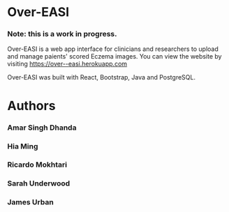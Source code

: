 # Over-EASI

### Note: this is a work in progress.

Over-EASI is a web app interface for clinicians and researchers to upload and manage paients' scored Eczema images. You can view the website by visiting https://over--easi.herokuapp.com

Over-EASI was built with React, Bootstrap, Java and PostgreSQL.

# Authors
### Amar Singh Dhanda
### Hia Ming
### Ricardo Mokhtari
### Sarah Underwood
### James Urban